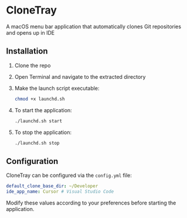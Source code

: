 # CloneTray

A macOS menu bar application that automatically clones Git repositories and opens up in IDE

## Installation

1. Clone the repo
2. Open Terminal and navigate to the extracted directory
3. Make the launch script executable:

   ```bash
   chmod +x launchd.sh
   ```

4. To start the application:

   ```bash
   ./launchd.sh start
   ```

5. To stop the application:

   ```bash
   ./launchd.sh stop
   ```

## Configuration

CloneTray can be configured via the `config.yml` file:

```yaml
default_clone_base_dir: ~/Developer
ide_app_name: Cursor # Visual Studio Code
```

Modify these values according to your preferences before starting the application.

